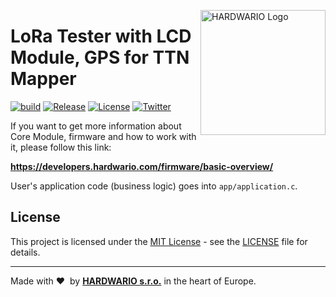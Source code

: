 <a href="https://www.hardwario.com/"><img src="https://www.hardwario.com/ci/assets/hw-logo.svg" width="200" alt="HARDWARIO Logo" align="right"></a>

# LoRa Tester with LCD Module, GPS for TTN Mapper

[![build](https://github.com/hardwario/twr-lora-tester-lcd-gps-ttnmapper/actions/workflows/main.yml/badge.svg)](https://github.com/hardwario/twr-lora-tester-lcd-gps-ttnmapper/actions/workflows/main.yml)
[![Release](https://img.shields.io/github/release/bigclownprojects/bcf-lora-tester-lcd-gps-ttnmapper.svg)](https://github.com/bigclownprojects/bcf-lora-tester-lcd-gps-ttnmapper/releases)
[![License](https://img.shields.io/github/license/bigclownprojects/bcf-lora-tester-lcd-gps-ttnmapper.svg)](https://github.com/bigclownprojects/bcf-lora-tester-lcd-gps-ttnmapper/blob/master/LICENSE)
[![Twitter](https://img.shields.io/twitter/follow/hardwario_en.svg?style=social&label=Follow)](https://twitter.com/hardwario_en)

If you want to get more information about Core Module, firmware and how to work with it, please follow this link:

**https://developers.hardwario.com/firmware/basic-overview/**

User's application code (business logic) goes into `app/application.c`.

## License

This project is licensed under the [MIT License](https://opensource.org/licenses/MIT/) - see the [LICENSE](LICENSE) file for details.

---

Made with &#x2764;&nbsp; by [**HARDWARIO s.r.o.**](https://www.hardwario.com/) in the heart of Europe.

